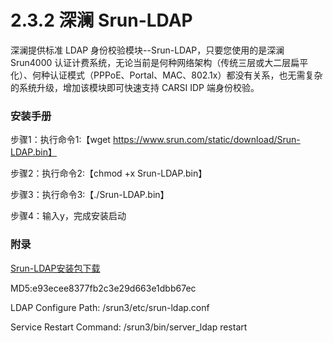 # 2.3.2 深澜 Srun-LDAP

深澜提供标准 LDAP 身份校验模块--Srun-LDAP，只要您使用的是深澜 Srun4000 认证计费系统，无论当前是何种网络架构（传统三层或大二层扁平化）、何种认证模式（PPPoE、Portal、MAC、802.1x）都没有关系，也无需复杂的系统升级，增加该模块即可快速支持 CARSI IDP 端身份校验。

### 安装手册

步骤1：执行命令1:【wget https://www.srun.com/static/download/Srun-LDAP.bin】

步骤2：执行命令2:【chmod +x Srun-LDAP.bin】

步骤3：执行命令3:【./Srun-LDAP.bin】

步骤4：输入y，完成安装启动

### 附录

[Srun-LDAP安装包下载](https://www.srun.com/static/download/Srun-LDAP.bin)

MD5:e93ecee8377fb2c3e29d663e1dbb67ec

LDAP Configure Path: /srun3/etc/srun-ldap.conf

Service Restart Command: /srun3/bin/server_ldap restart




